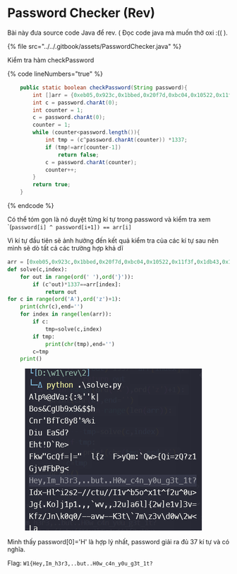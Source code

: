 # Password Checker (Rev)

Bài này đưa source code Java để rev. ( Đọc code java mà muốn thở oxi :(( ).

{% file src="../../.gitbook/assets/PasswordChecker.java" %}

Kiểm tra hàm checkPassword

{% code lineNumbers="true" %}
```java
    public static boolean checkPassword(String password){
        int []arr = {0xeb05,0x923c,0x1bbed,0x20f7d,0xbc04,0x10522,0x11f3f,0x1db43,0x15379,0x15379,0xa1e7,0xa72,0x0,0x18cec,0x781f,0x539,0x1d60a,0x0,0x214b6,0x272b8,0x172cf,0xd0e8,0x1395c,0x1c65f,0x1d60a,0xffe9,0xc676,0x17d41,0x1685d,0xdb5a,0x12478,0x1b6b4,0x172cf,0xe093,0x23e7e,0x1685d,0x187b3};
        int c = password.charAt(0);
        int counter = 1;
        c = password.charAt(0);     
        counter = 1;   
        while (counter<password.length()){
            int tmp = (c^password.charAt(counter)) *1337;
            if (tmp!=arr[counter-1]) 
                return false;
            c = password.charAt(counter);
            counter++;
        }
        return true;
    }
```
{% endcode %}

Có thể tóm gọn là nó duyệt từng kí tự trong password và kiểm tra xem \`(`password[i] ^ password[i+1]) == arr[i]`&#x20;

Vì kí tự đầu tiên sẽ ảnh hưởng đến kết quả kiểm tra của các kí tự sau nên mình sẽ dò tất cả các trường hợp khả dĩ

```python
arr = [0xeb05,0x923c,0x1bbed,0x20f7d,0xbc04,0x10522,0x11f3f,0x1db43,0x15379,0x15379,0xa1e7,0xa72,0x0,0x18cec,0x781f,0x539,0x1d60a,0x0,0x214b6,0x272b8,0x172cf,0xd0e8,0x1395c,0x1c65f,0x1d60a,0xffe9,0xc676,0x17d41,0x1685d,0xdb5a,0x12478,0x1b6b4,0x172cf,0xe093,0x23e7e,0x1685d,0x187b3]
def solve(c,index):
    for out in range(ord(' '),ord('}')):
        if (c^out)*1337==arr[index]:
            return out
for c in range(ord('A'),ord('z')+1):
    print(chr(c),end='')
    for index in range(len(arr)):
        if c:
            tmp=solve(c,index)
        if tmp:
            print(chr(tmp),end='')
        c=tmp
    print()
```

<figure><img src="../../.gitbook/assets/image (8).png" alt=""><figcaption></figcaption></figure>

Mình thấy password\[0]='H' là hợp lý nhất, password giải ra đủ 37 kí tự và có nghĩa.

Flag: `W1{Hey,Im_h3r3,..but..H0w_c4n_y0u_g3t_1t?`
